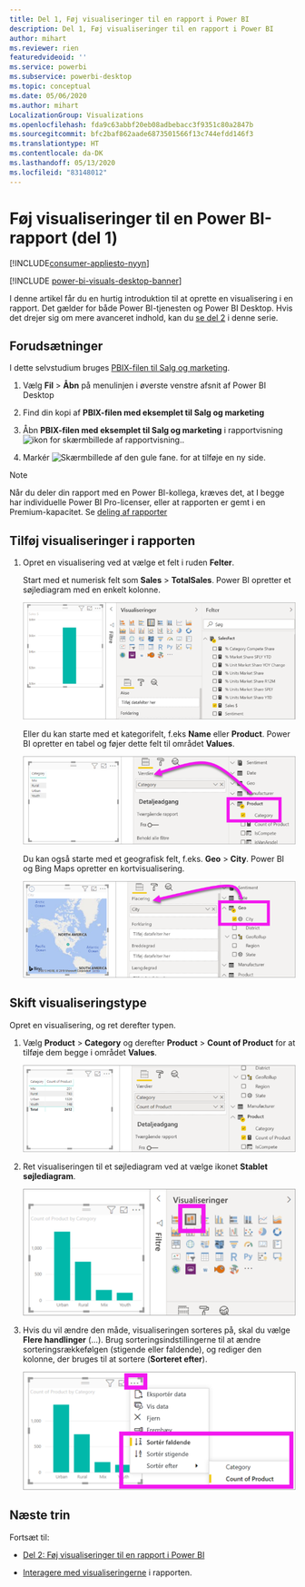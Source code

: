 ```yaml
---
title: Del 1, Føj visualiseringer til en rapport i Power BI
description: Del 1, Føj visualiseringer til en rapport i Power BI
author: mihart
ms.reviewer: rien
featuredvideoid: ''
ms.service: powerbi
ms.subservice: powerbi-desktop
ms.topic: conceptual
ms.date: 05/06/2020
ms.author: mihart
LocalizationGroup: Visualizations
ms.openlocfilehash: fda9c63abbf20eb08adbebacc3f9351c80a2847b
ms.sourcegitcommit: bfc2baf862aade6873501566f13c744efdd146f3
ms.translationtype: HT
ms.contentlocale: da-DK
ms.lasthandoff: 05/13/2020
ms.locfileid: "83148012"
---
```

# <a name="add-visuals-to-a-power-bi-report-part-1"></a>Føj visualiseringer til en Power BI-rapport (del 1)

[!INCLUDE[consumer-appliesto-nyyn](../includes/consumer-appliesto-nyyn.md)]    

[!INCLUDE [power-bi-visuals-desktop-banner](../includes/power-bi-visuals-desktop-banner.md)]

I denne artikel får du en hurtig introduktion til at oprette en visualisering i en rapport. Det gælder for både Power BI-tjenesten og Power BI Desktop. Hvis det drejer sig om mere avanceret indhold, kan du [se del 2](power-bi-report-add-visualizations-ii.md) i denne serie.

## <a name="prerequisites"></a>Forudsætninger

I dette selvstudium bruges [PBIX-filen til Salg og marketing](https://download.microsoft.com/download/9/7/6/9767913A-29DB-40CF-8944-9AC2BC940C53/Sales%20and%20Marketing%20Sample%20PBIX.pbix).

1. Vælg **Fil** > **Åbn** på menulinjen i øverste venstre afsnit af Power BI Desktop
   
2. Find din kopi af **PBIX-filen med eksemplet til Salg og marketing**

1. Åbn **PBIX-filen med eksemplet til Salg og marketing** i rapportvisning ![ikon for skærmbillede af rapportvisning.](media/power-bi-visualization-kpi/power-bi-report-view.png).

1. Markér ![Skærmbillede af den gule fane.](media/power-bi-visualization-kpi/power-bi-yellow-tab.png) for at tilføje en ny side.

> [!NOTE]
> Når du deler din rapport med en Power BI-kollega, kræves det, at I begge har individuelle Power BI Pro-licenser, eller at rapporten er gemt i en Premium-kapacitet. Se [deling af rapporter](../collaborate-share/service-share-reports.md)

## <a name="add-visualizations-to-the-report"></a>Tilføj visualiseringer i rapporten

1. Opret en visualisering ved at vælge et felt i ruden **Felter**.

    Start med et numerisk felt som **Sales** > **TotalSales**. Power BI opretter et søjlediagram med en enkelt kolonne.

    ![Skærmbillede af et søjlediagram med en enkelt kolonne.](media/power-bi-report-add-visualizations-i/power-bi-column-chart.png)

    Eller du kan starte med et kategorifelt, f.eks **Name** eller **Product**. Power BI opretter en tabel og føjer dette felt til området **Values**.

    ![Skærmbillede af en tabel med fire kategorier](media/power-bi-report-add-visualizations-i/power-bi-product.png)

    Du kan også starte med et geografisk felt, f.eks. **Geo** > **City**. Power BI og Bing Maps opretter en kortvisualisering.

    ![Skærmbillede af en kortvisualisering.](media/power-bi-report-add-visualizations-i/power-bi-maps.png)

## <a name="change-the-type-of-visualization"></a>Skift visualiseringstype

 Opret en visualisering, og ret derefter typen. 
 
 1. Vælg **Product** > **Category** og derefter **Product** > **Count of Product** for at tilføje dem begge i området **Values**.

    ![Skærmbillede af ruden Felter, hvor området Values er fremhævet.](media/power-bi-report-add-visualizations-i/power-bi-create-visual.png)

1. Ret visualiseringen til et søjlediagram ved at vælge ikonet **Stablet søjlediagram**.

   ![Skærmbillede af ruden med visualiseringer, hvor ikonet Stablet søjlediagram er fremhævet.](media/power-bi-report-add-visualizations-i/power-bi-convert.png)

1. Hvis du vil ændre den måde, visualiseringen sorteres på, skal du vælge **Flere handlinger** (...).  Brug sorteringsindstillingerne til at ændre sorteringsrækkefølgen (stigende eller faldende), og rediger den kolonne, der bruges til at sortere (**Sorteret efter**).

   ![Skærmbillede af rullelisten Flere handlinger.](media/power-bi-report-add-visualizations-i/power-bi-sort.png)
  
## <a name="next-steps"></a>Næste trin

 Fortsæt til:

* [Del 2: Føj visualiseringer til en rapport i Power BI](power-bi-report-add-visualizations-ii.md)

* [Interagere med visualiseringerne](../consumer/end-user-reading-view.md) i rapporten.
